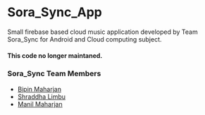 # Sora_Sync_App
 Small firebase based cloud music application developed by Team Sora_Sync for Android and Cloud computing subject.
 
 #### This code no longer maintaned.
 
### Sora_Sync Team Members
- [Bipin Maharjan](https://github.com/iambpn)
- [Shraddha Limbu](https://github.com/shradha4973)
- [Manil Maharjan](https://github.com/iamneeken)
